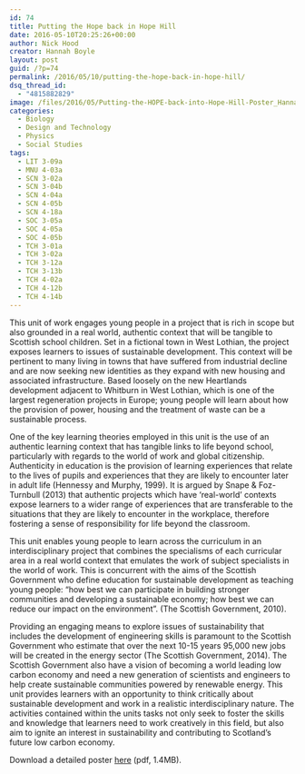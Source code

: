 ```yaml
---
id: 74
title: Putting the Hope back in Hope Hill
date: 2016-05-10T20:25:26+00:00
author: Nick Hood
creator: Hannah Boyle
layout: post
guid: /?p=74
permalink: /2016/05/10/putting-the-hope-back-in-hope-hill/
dsq_thread_id:
  - "4815882829"
image: /files/2016/05/Putting-the-HOPE-back-into-Hope-Hill-Poster_HannahOBoyle.png
categories:
  - Biology
  - Design and Technology
  - Physics
  - Social Studies
tags:
  - LIT 3-09a
  - MNU 4-03a
  - SCN 3-02a
  - SCN 3-04b
  - SCN 4-04a
  - SCN 4-05b
  - SCN 4-18a
  - SOC 3-05a
  - SOC 4-05a
  - SOC 4-05b
  - TCH 3-01a
  - TCH 3-02a
  - TCH 3-12a
  - TCH 3-13b
  - TCH 4-02a
  - TCH 4-12b
  - TCH 4-14b
---
```

This unit of work engages young people in a project that is rich in scope but also grounded in a real world, authentic context that will be tangible to Scottish school children. Set in a fictional town in West Lothian, the project exposes learners to issues of sustainable development. This context will be pertinent to many living in towns that have suffered from industrial decline and are now seeking new identities as they expand with new housing and associated infrastructure. Based loosely on the new Heartlands development adjacent to Whitburn in West Lothian, which is one of the largest regeneration projects in Europe; young people will learn about how the provision of power, housing and the treatment of waste can be a sustainable process.

One of the key learning theories employed in this unit is the use of an authentic learning context that has tangible links to life beyond school, particularly with regards to the world of work and global citizenship. Authenticity in education is the provision of learning experiences that relate to the lives of pupils and experiences that they are likely to encounter later in adult life (Hennessy and Murphy, 1999). It is argued by Snape &amp; Foz-Turnbull (2013) that authentic projects which have ‘real-world’ contexts expose learners to a wider range of experiences that are transferable to the situations that they are likely to encounter in the workplace, therefore fostering a sense of responsibility for life beyond the classroom.<!--more-->

This unit enables young people to learn across the curriculum in an interdisciplinary project that combines the specialisms of each curricular area in a real world context that emulates the work of subject specialists in the world of work. This is concurrent with the aims of the Scottish Government who define education for sustainable development as teaching young people: “how best we can participate in building stronger communities and developing a sustainable economy; how best we can reduce our impact on the environment”. (The Scottish Government, 2010).

Providing an engaging means to explore issues of sustainability that includes the development of engineering skills is paramount to the Scottish Government who estimate that over the next 10-15 years 95,000 new jobs will be created in the energy sector (The Scottish Government, 2014). The Scottish Government also have a vision of becoming a world leading low carbon economy and need a new generation of scientists and engineers to help create sustainable communities powered by renewable energy. This unit provides learners with an opportunity to think critically about sustainable development and work in a realistic interdisciplinary nature. The activities contained within the units tasks not only seek to foster the skills and knowledge that learners need to work creatively in this field, but also aim to ignite an interest in sustainability and contributing to Scotland’s future low carbon economy.

Download a detailed poster <a href="/files/2016/05/Putting-the-HOPE-back-into-Hope-Hill-Poster_HannahOBoyle.pdf">here</a> (pdf, 1.4MB).
